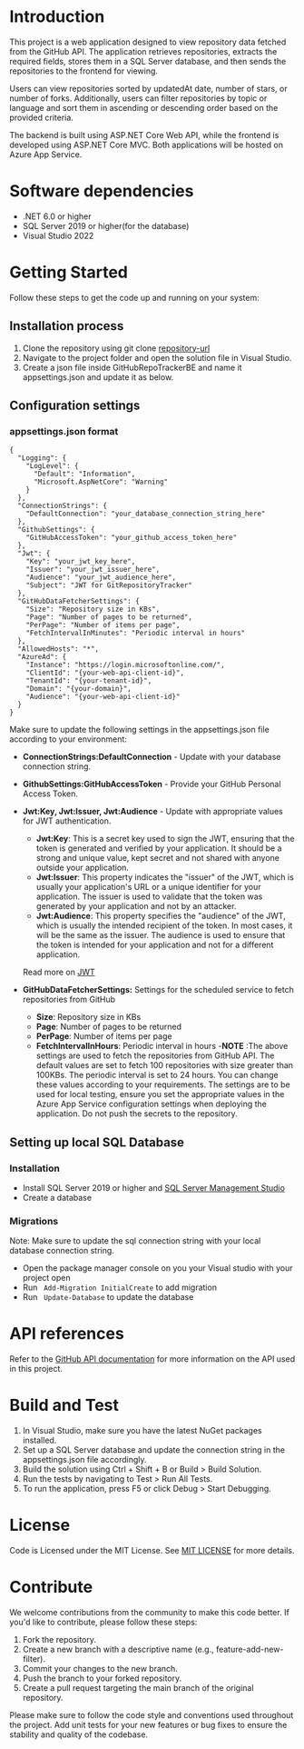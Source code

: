 # Introduction

This project is a web application designed to view repository data fetched from
the GitHub API. The application retrieves repositories, extracts the required
fields, stores them in a SQL Server database, and then sends the repositories to
the frontend for viewing.

Users can view repositories sorted by updatedAt date, number of stars, or number
of forks. Additionally, users can filter repositories by topic or language and
sort them in ascending or descending order based on the provided criteria.

The backend is built using ASP.NET Core Web API, while the frontend is developed
using ASP.NET Core MVC. Both applications will be hosted on Azure App Service.

# Software dependencies

+ .NET 6.0 or higher
+ SQL Server 2019 or higher(for the database)
+ Visual Studio 2022

# Getting Started

Follow these steps to get the code up and running on your system:

## Installation process

1. Clone the repository using git clone [repository-url](https://github.com/FacultyUpskillingOrg/GitHubRepository-Backend.git)
2. Navigate to the project folder and open the solution file in Visual Studio.
3. Create a json file inside GitHubRepoTrackerBE and name it appsettings.json and update it as below.



## Configuration settings

### appsettings.json format

```
{
  "Logging": {
    "LogLevel": {
      "Default": "Information",
      "Microsoft.AspNetCore": "Warning"
    }
  },
  "ConnectionStrings": {
    "DefaultConnection": "your_database_connection_string_here"
  },
  "GithubSettings": {
    "GitHubAccessToken": "your_github_access_token_here"
  },
  "Jwt": {
    "Key": "your_jwt_key_here",
    "Issuer": "your_jwt_issuer_here",
    "Audience": "your_jwt_audience_here",
    "Subject": "JWT for GitRepositoryTracker"
  },
  "GitHubDataFetcherSettings": {
    "Size": "Repository size in KBs",
    "Page": "Number of pages to be returned",
    "PerPage": "Number of items per page",
    "FetchIntervalInMinutes": "Periodic interval in hours"
  },
  "AllowedHosts": "*",
  "AzureAd": {
    "Instance": "https://login.microsoftonline.com/",
    "ClientId": "{your-web-api-client-id}",
    "TenantId": "{your-tenant-id}",
    "Domain": "{your-domain}",
    "Audience": "{your-web-api-client-id}"
  }
}
```

Make sure to update the following settings in the appsettings.json file according to your environment:

- **ConnectionStrings:DefaultConnection** - Update with your database connection string.
- **GithubSettings:GitHubAccessToken** - Provide your GitHub Personal Access Token.

- **Jwt:Key, Jwt:Issuer, Jwt:Audience** - Update with appropriate values for JWT authentication.
  - **Jwt:Key**: This is a secret key used to sign the JWT, ensuring that the token is generated and verified by your application. It should be a strong and unique value, kept secret and not shared with anyone outside your application.
  - **Jwt:Issuer**: This property indicates the "issuer" of the JWT, which is usually your application's URL or a unique identifier for your application. The issuer is used to validate that the token was generated by your application and not by an attacker.
  - **Jwt:Audience**: This property specifies the "audience" of the JWT, which is usually the intended recipient of the token. In most cases, it will be the same as the issuer. The audience is used to ensure that the token is intended for your application and not for a different application.
  
  Read more on [JWT](https://jwt.io/)

- **GitHubDataFetcherSettings:** Settings for the scheduled service to fetch repositories from GitHub
  - **Size**: Repository size in KBs
  - **Page**: Number of pages to be returned
  - **PerPage**: Number of items per page
  - **FetchIntervalInHours**: Periodic interval in hours
-**NOTE** :The above settings are used to fetch the repositories from GitHub API. The default values are set to fetch 100 repositories with size greater than 100KBs. The periodic interval is set to 24 hours. You can change these values according to your requirements.
The settings are to be used for local testing, ensure you set the appropriate values in the Azure App Service configuration settings when deploying the application.
Do not push the secrets to the repository.

## Setting up local SQL Database
### Installation
+ Install SQL Server 2019 or higher and [SQL Server Management Studio](https://learn.microsoft.com/en-us/sql/ssms/download-sql-server-management-studio-ssms?view=sql-server-ver16)
+ Create a database 

### Migrations
Note: Make sure to update the sql connection string with your local database connection string.
+ Open the package manager console on you your Visual studio with your project open
+ Run ``` Add-Migration InitialCreate``` to add migration
+ Run ``` Update-Database``` to update the database

# API references

Refer to the [GitHub API documentation](https://docs.github.com/en/rest?apiVersion=2022-11-28) for more information on the API used in this project.

# Build and Test

1. In Visual Studio, make sure you have the latest NuGet packages installed.
2. Set up a SQL Server database and update the connection string in the appsettings.json file accordingly.
3. Build the solution using Ctrl + Shift + B or Build > Build Solution.
4. Run the tests by navigating to Test > Run All Tests.
5. To run the application, press F5 or click Debug > Start Debugging.

# License
 Code is Licensed under the MIT License. See [MIT LICENSE](https://github.com/FacultyUpskillingOrg/GitHubRepository-Backend/blob/main/LICENSE) for more details.

# Contribute

We welcome contributions from the community to make this code better. If you'd like to contribute, please follow these steps:

1. Fork the repository.
2. Create a new branch with a descriptive name (e.g., feature-add-new-filter).
3. Commit your changes to the new branch.
4. Push the branch to your forked repository.
5. Create a pull request targeting the main branch of the original repository.

Please make sure to follow the code style and conventions used throughout the project. Add unit tests for your new features or bug fixes to ensure the stability and quality of the codebase.